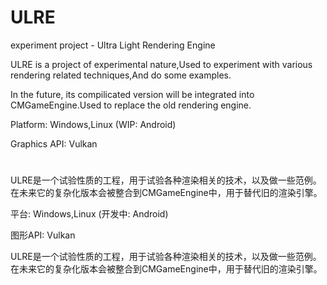 ﻿# ULRE
experiment project - Ultra Light Rendering Engine

ULRE is a project of experimental nature,Used to experiment with various rendering related techniques,And do some examples.

In the future, its compilicated version will be integrated into CMGameEngine.Used to replace the old rendering engine.

Platform: Windows,Linux (WIP: Android)

Graphics API: Vulkan

#
ULRE是一个试验性质的工程，用于试验各种渲染相关的技术，以及做一些范例。在未来它的复杂化版本会被整合到CMGameEngine中，用于替代旧的渲染引擎。

平台: Windows,Linux (开发中: Android)

图形API: Vulkan


ULRE是一个试验性质的工程，用于试验各种渲染相关的技术，以及做一些范例。在未来它的复杂化版本会被整合到CMGameEngine中，用于替代旧的渲染引擎。


